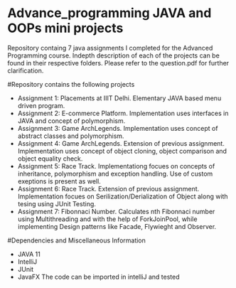 # Advance_programming JAVA and OOPs mini projects
Repository containg 7 java assignments I completed for the Advanced Programming course. Indepth description of each of the projects can be found in their respective folders. Please refer to the question.pdf for further clarification.

#Repository contains the following projects
 - Assignment 1: Placements at IIIT Delhi. Elementary JAVA based menu driven program.
 - Assignment 2: E-commerce Platform. Implementation uses interfaces in JAVA and concept of polymorphism.
 - Assignment 3: Game ArchLegends. Implementation uses concept of abstract classes and polymorphism.
 - Assignment 4: Game ArchLegends. Extension of previous assignment. Implementation uses concept of object cloning, object comparison and object equality check.
 - Assignment 5: Race Track. Implementationg focues on concepts of inheritance, polymorphism and exception handling. Use of custom exeptions is present as well.
 - Assignment 6: Race Track. Extension of previous assignment. Implementation focues on Serilization/Derialization of Object along with tesing using JUnit Testing.
 - Assignment 7: Fibonnaci Number. Calculates nth Fibonnaci number using Multithreading and with the help of ForkJoinPool, while implementing Design patterns like Facade, Flywieght and Observer.

#Dependencies and Miscellaneous Information
 - JAVA 11
 - IntelliJ
 - JUnit
 - JavaFX
 The code can be imported in intelliJ and tested
